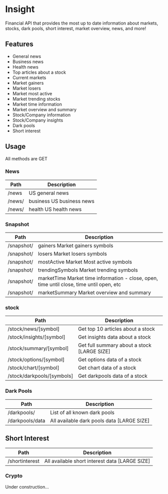 # Insight

Financial API that provides the most up to date information about markets, stocks, dark pools, short interest, market overview, news, and more!

## Features

- General news
- Business news
- Health news
- Top articles about a stock
- Current markets
- Market gainers
- Market losers
- Market most active
- Market trending stocks
- Market time information
- Market overview and summary
- Stock/Company information
- Stock/Company insights
- Dark pools
- Short interest

## Usage

All methods are GET

### News

| Path   | Description               |
| ------ | ------------------------- |
| /news  | US general news           |
| /news/ | business US business news |
| /news/ | health US health news     |

### Snapshot

| Path       | Description                                                                              |
| ---------- | ---------------------------------------------------------------------------------------- |
| /snapshot/ | gainers Market gainers symbols                                                           |
| /snapshot/ | losers Market losers symbols                                                             |
| /snapshot/ | mostActive Market Most active symbols                                                    |
| /snapshot/ | trendingSymbols Market trending symbols                                                  |
| /snapshot/ | marketTime Market time information - close, open, time until close, time until open, etc |
| /snapshot/ | marketSummary Market overview and summary                                                |

### stock

| Path                       | Description                                 |
| -------------------------- | ------------------------------------------- |
| /stock/news/[symbol]       | Get top 10 articles about a stock           |
| /stock/insights/[symbol]   | Get insights data about a stock             |
| /stock/summary/[symbol]    | Get full summary about a stock [LARGE SIZE] |
| /stock/options/[symbol]    | Get options data of a stock                 |
| /stock/chart/[symbol]      | Get chart data of a stock                   |
| /stock/darkpools/[symbols] | Get darkpools data of a stock               |

### Dark Pools

| Path            | Description                                |
| --------------- | ------------------------------------------ |
| /darkpools/     | List of all known dark pools               |
| /darkpools/data | All available dark pools data [LARGE SIZE] |

## Short Interest

| Path           | Description                                    |
| -------------- | ---------------------------------------------- |
| /shortinterest | All available short interest data [LARGE SIZE] |

### Crypto

Under construction...
